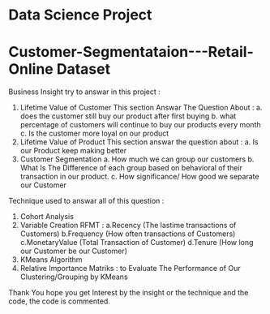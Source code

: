 # Data Science Project
# Customer-Segmentataion---Retail-Online Dataset

Business Insight try to answar in this project :
1. Lifetime Value of Customer
	This section Answar The Question About :
	a. does the customer still buy our product after first buying
	b. what percentage of customers will continue to buy our products every month
	c. Is the customer more loyal on our product
2. Lifetime Value of  Product
	This section answar the question about :
	a. Is our Product keep making better
3. Customer Segmentation
	a. How much we can group our customers
	b. What Is The Difference of each group based on behavioral of their transaction in our product.
	c. How significance/ How good we separate our Customer

Technique used to answar all of this question :
1. Cohort Analysis
2. Variable Creation RFMT : 
	a.Recency (The lastime transactions of Customers) 
	b.Frequency (How often transactions of Customers)
	c.MonetaryValue (Total Transaction of Customer) 
	d.Tenure (How long our Customer be our Customer)
3. KMeans Algorithm
4. Relative Importance Matriks : to Evaluate The Performance of Our Clustering/Grouping by KMeans

Thank You hope you get Interest by the insight or the technique and the code, the code is commented.

